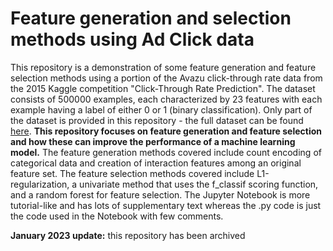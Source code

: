 # Feature generation and selection methods using Ad Click data
This repository is a demonstration of some feature generation and feature selection methods using a portion of the Avazu click-through rate data from the 2015 Kaggle competition "Click-Through Rate Prediction". The dataset consists of 500000 examples, each characterized by 23 features with each example having a label of either 0 or 1 (binary classification). Only part of the dataset is provided in this repository - the full dataset can be found [here](https://www.kaggle.com/c/avazu-ctr-prediction/data). **This repository focuses on feature generation and feature selection and how these can improve the performance of a machine learning model.** The feature generation methods covered include count encoding of categorical data and creation of interaction features among an original feature set. The feature selection methods covered include L1-regularization, a univariate method that uses the f_classif scoring function, and a random forest for feature selection. The Jupyter Notebook is more tutorial-like and has lots of supplementary text whereas the .py code is just the code used in the Notebook with few comments.

**January 2023 update:** this repository has been archived
